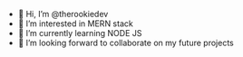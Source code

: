- 👋 Hi, I’m @therookiedev
- 👀 I’m interested in MERN stack
- 🌱 I’m currently learning NODE JS
- 💞️ I’m looking forward to collaborate on my future projects


<!---
therookiedev/therookiedev is a ✨ special ✨ repository because its `README.md` (this file) appears on your GitHub profile.
You can click the Preview link to take a look at your changes.
--->
